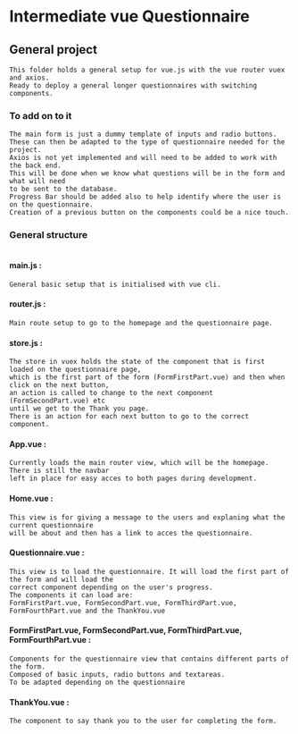 # Intermediate vue Questionnaire

## General project
```
This folder holds a general setup for vue.js with the vue router vuex and axios.
Ready to deploy a general longer questionnaires with switching components.
```

### To add on to it
```
The main form is just a dummy template of inputs and radio buttons.
These can then be adapted to the type of questionnaire needed for the project.
Axios is not yet implemented and will need to be added to work with the back end.
This will be done when we know what questions will be in the form and what will need 
to be sent to the database.
Progress Bar should be added also to help identify where the user is on the questionnaire.
Creation of a previous button on the components could be a nice touch.
```

### General structure
```
```
#### main.js :
```
General basic setup that is initialised with vue cli.
```

#### router.js :
```
Main route setup to go to the homepage and the questionnaire page.
```

#### store.js :
```
The store in vuex holds the state of the component that is first loaded on the questionnaire page,
which is the first part of the form (FormFirstPart.vue) and then when click on the next button,
an action is called to change to the next component (FormSecondPart.vue) etc
until we get to the Thank you page.
There is an action for each next button to go to the correct component.
```

#### App.vue :
```
Currently loads the main router view, which will be the homepage. There is still the navbar 
left in place for easy acces to both pages during development.
```

#### Home.vue :
```
This view is for giving a message to the users and explaning what the current questionnaire
will be about and then has a link to acces the questionnaire.
```

#### Questionnaire.vue :
```
This view is to load the questionnaire. It will load the first part of the form and will load the 
correct component depending on the user's progress. 
The components it can load are:
FormFirstPart.vue, FormSecondPart.vue, FormThirdPart.vue, FormFourthPart.vue and the ThankYou.vue
```

#### FormFirstPart.vue, FormSecondPart.vue, FormThirdPart.vue, FormFourthPart.vue :
```
Components for the questionnaire view that contains different parts of the form.
Composed of basic inputs, radio buttons and textareas.
To be adapted depending on the questionnaire
```

#### ThankYou.vue :
```
The component to say thank you to the user for completing the form.